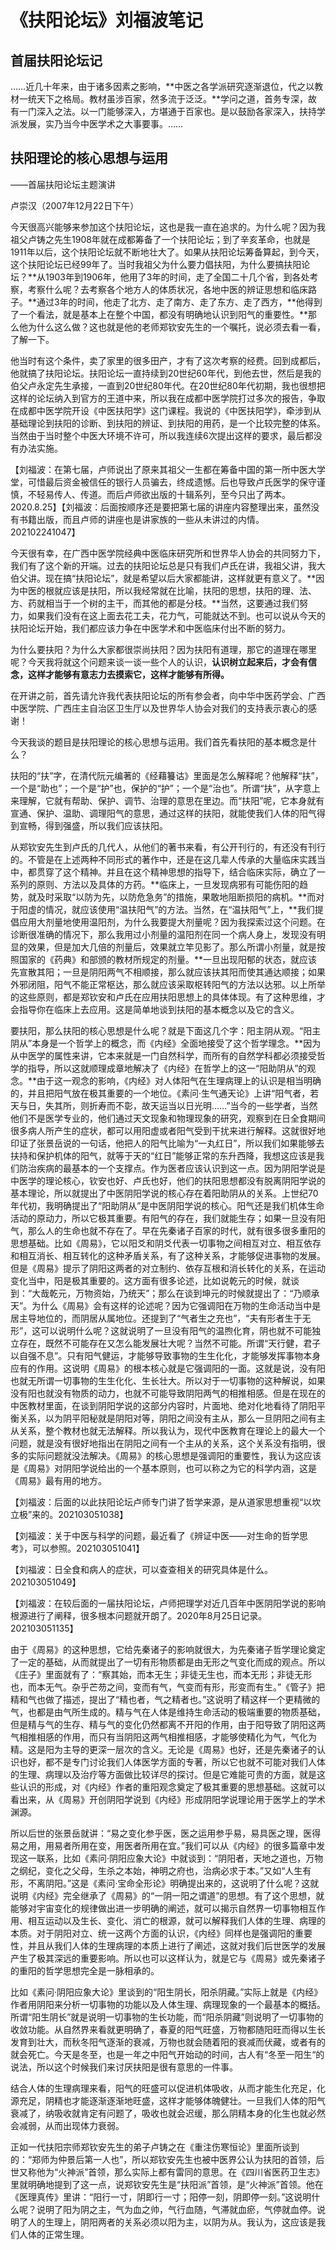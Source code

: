 # 《扶阳论坛》刘福波笔记

## 首届扶阳论坛记

……近几十年来，由于诸多因素之影响，**中医之各学派研究逐渐退位，代之以教材一统天下之格局。教材虽涉百家，然多流于泛泛。**学问之道，首务专深，故有一门深入之法。以一门能够深入，方堪通于百家也。是以鼓励各家深入，扶持学派发展，实乃当今中医学术之大事要事。……

## 扶阳理论的核心思想与运用

——首届扶阳论坛主题演讲

卢崇汉（2007年12月22日下午）



今天很高兴能够来参加这个扶阳论坛，这也是我一直在追求的。为什么呢？因为我祖父卢铸之先生1908年就在成都筹备了一个扶阳论坛；到了辛亥革命，也就是1911年以后，这个扶阳论坛就不断地壮大了。如果从扶阳论坛筹备算起，到今天，这个扶阳论坛已经99年了。当时我祖父为什么要力倡扶阳，为什么要搞扶阳论坛？**从1903年到1906年，他用了3年的时间，走了全国二十几个省，到各处考察，考察什么呢？去考察各个地方人的体质状况，各地中医的辨证思想和临床路子。**通过3年的时间，他走了北方、走了南方、走了东方、走了西方，**他得到了一个看法，就是基本上在整个中国，都没有明确地认识到阳气的重要性。**那么他为什么这么做？这也就是他的老师郑钦安先生的一个嘱托，说必须去看一看，了解一下。

他当时有这个条件，卖了家里的很多田产，才有了这次考察的经费。回到成都后，他就搞了扶阳论坛。扶阳论坛一直持续到20世纪60年代，到他去世，然后是我的伯父卢永定先生承接，一直到20世纪80年代。在20世纪80年代初期，我也很想把这样的论坛纳入到官方的王道中来，所以我在成都中医学院打过多次的报告，争取在成都中医学院开设《中医扶阳学》这门课程。我说的《中医扶阳学》，牵涉到从基础理论到扶阳的诊断、到扶阳的辨证、到扶阳的用药，是一个比较完整的体系。当然由于当时整个中医大环境不许可，所以我连续6次提出这样的要求，最后都没有办法实施。

【刘福波：在第七届，卢师说出了原来其祖父一生都在筹备中国的第一所中医大学堂，可惜最后资金被信任的银行人员骗去，终成遗憾。后也导致卢氏医学的保守谨慎，不轻易传人、传道。而后卢师欲出版的十辑系列，至今只出了两本。2020.8.25】【刘福波：后面按顺序还是要把第七届的讲座内容整理出来，虽然没有书籍出版，而且卢师的讲座也是讲家族的一些从未讲过的内情。202102241047】

今天很有幸，在广西中医学院经典中医临床研究所和世界华人协会的共同努力下，我们有了这个新的开端。过去的扶阳论坛总是只有我们卢氏在讲，我祖父讲，我大伯父讲。现在搞“扶阳论坛”，就是希望以后大家都能讲，这样就更有意义了。**因为中医的根就应该是扶阳，所以我经常就在比喻，扶阳的思想，扶阳的理、法、方、药就相当于一个树的主干，而其他的都是分枝。**当然，这要通过我们努力，如果我们没有在这上面去花工夫，花力气，可能就达不到。也可以说从今天的扶阳论坛开始，我们都应该力争在中医学术和中医临床付出不断的努力。

为什么要扶阳？为什么大家都很崇尚扶阳？因为扶阳有道理，那它的道理在哪里呢？今天我将就这个问题来谈一谈一些个人的认识，**认识树立起来后，才会有信念，这样才能够有意志力去摸索它，这样才能够有所得。**

在开讲之前，首先请允许我代表扶阳论坛的所有参会者，向中华中医药学会、广西中医学院、广西庄主自治区卫生厅以及世界华人协会对我们的支持表示衷心的感谢！

今天我谈的题目是扶阳理论的核心思想与运用。我们首先看扶阳的基本概念是什么？

扶阳的“扶”字，在清代阮元编著的《经藉籑诂》里面是怎么解释呢？他解释“扶”，一个是“助也”；一个是“护”也，保护的“护”；一个是“治也”。所谓“扶”，从字意上来理解，它就有帮助、保护、调节、治理的意思在里边。而“扶阳”呢，它本身就有宣通、保护、温助、调理阳气的意思，通过这样的扶阳，就能使我们人体的阳气得到宣畅，得到强盛，所以我们应该扶阳。

从郑钦安先生到卢氏的几代人，从他们的著书来看，有公开刊行的，有还没有刊行的。不管是在上述两种不同形式的著作中，还是在这几辈人传承的大量临床实践当中，都贯穿了这个精神。并且在这个精神思想的指导下，结合临床实际，确立了一系列的原则、方法以及具体的方药。**临床上，一旦发现病邪有可能伤阳的趋势，就及时采取“以防为先，以防危急务”的措施，果敢地阻断损阳的病机。**而对于阳虚的情况，就应该使用“温扶阳气”的方法。当然，在“温扶阳气”上，**我们提倡应用大剂量地使用温阳剂，为什么我要提大剂量呢？因为我探索过这个问题。在诊断很准确的情况下，那么我用过小剂量的温阳剂在同一个病人身上，发现没有明显的效果，但是加大几倍的剂量后，效果就立竿见影了。那么所谓小剂量，就是按照国家的《药典》和部颁的教材所规定的剂量。**一旦出现阳郁的状态，就应该先宣散其阳；一旦是阴阳两气不相顺接，那么就应该扶其阳而使其通达顺接；如果外邪闭阻，阳气不能正常枢达，那么就应该采取枢转阳气的方法以达邪。以上所举的这些原则，都是郑钦安和卢氏在应用扶阳思想上的具体体现。有了这种思维，才会指导你在临床上去应用。这是简单地谈到扶阳的基本概念以及它的含义。

要扶阳，那么扶阳的核心思想是什么呢？就是下面这几个字：阳主阴从观。“阳主阴从”本身是一个哲学上的概念，而《内经》全面地接受了这个哲学理念。**因为从中医学的属性来讲，它本来就是一门自然科学，而所有的自然学科都必须接受哲学的指导，所以这就顺理成章地解决了《内经》在哲学上的这一“阳助阴从”的观念。**由于这一观念的影响，《内经》对人体阳气在生理病理上的认识是相当明确的，并且把阳气放在极其重要的一个地位。《素问·生气通天论》上讲“阳气者，若天与日，失其所，则折寿而不彰，故天运当以日光明……”当今的一些学者，当然他们不是医学专业的，他们通过天文现象和物理现象的研究，观察到在日全食期间很多病人所产生的症状，都可以用阳虚或者阳气受到干扰来进行解释。这就很好地印证了张景岳说的一句话，他把人的阳气比喻为“一丸红日”，所以我们如果能够去扶持和保护机体的阳气，就等于天的“红日”能够正常的东升西降，我想这应该是我们防治疾病的最基本的一个支撑点。作为医者应该认识到这一点。因为阴阳学说是中医学的理论核心，钦安也好、卢氏也好，他们的扶阳思想都没有脱离阴阳学说的基本理论，所以就提出了中医阴阳学说的核心存在着阳助阴从的关系。上世纪70年代初，我明确提出了“阳助阴从”是中医阴阳学说的核心。阳气还是我们机体生命活动的原动力，所以它极其重要。有阳气的存在，我们就能生存；如果一旦没有阳气，那么人的生命也就不存在了。早在先秦诸子百家的时代，就有很多很多重阳的思想基础。比如《周易》，它以阳爻和阴爻代表一切事物之间相互对立、相互依存和相互消长、相互转化的这种矛盾关系，有了这种关系，才能够促进事物的发展。但是《周易》提示了阴阳这两者的对立制约、依存互根和消长转化的关系，在运动变化当中，阳是极其重要的。这方面有很多论述，比如说乾元的时候，就谈到：“大哉乾元，万物资始，乃统天”；那么在谈到坤元的时候就提出了：“乃顺承天”。为什么《周易》会有这样的论述呢？因为它强调阳在万物的生命活动当中是居主导地位的，而阴居从属地位。还提到了“气者生之充也”，“夫有形者生于无形”，这可以说明什么呢？这就说明了一旦没有阳气的温煦化育，阴也就不可能独立存在，既然不可能存在又怎么能发展壮大呢？当然不可能。所谓“天行健，君子以自强不息”。只有阳气健运，才能够导致事物的生生化化，才能够发挥事物本身应有的作用。这说明《周易》的根本核心就是它强调阳的一面。这就是说，没有阳也就无所谓一切事物的生生化化、生长壮大。所以对于一切事物的这种解说，如果没有阳也就没有物质的动力，也就不可能导致阴阳两气的相推相感。但是在现在的中医教材里面，在谈到阴阳学说的这部分内容时，片面地、绝对化地看待了阴阳平衡关系，以为阴平阳秘就是阴阳对等，阴阳之间没有主从，那么一旦阴阳之间有主从关系，整个教材也就无法解释。所以我认为，现代中医教育在理论上的最大一个问题，就是没有很好地指出在阴阳之间有一个主从的关系，这个关系没有指明，很多的实际问题就没法解决。《周易》的核心思想是强调阳的重要性，我认为这应该是《周易》对阴阳学说给出的一个基本原则，也可以称之为它的科学内涵，这是《周易》最有用的地方。

【刘福波：后面的以此扶阳论坛卢师专门讲了哲学来源，是从道家思想重视“以坎立极”来的。202103051038】

【刘福波：关于中医与科学的问题，最近看了《辨证中医——对生命的哲学思考》，可以参照。202103051041】

【刘福波：日全食和病人的症状，可以查查相关的研究具体是什么。202103051049】

【刘福波：在较后面的一届扶阳论坛，卢师把理学对近几百年中医阴阳学说的影响根源进行了阐释，很多根本问题就开朗了。2020年8月25日记录。202103051135】

由于《周易》的这种思想，它给先秦诸子的影响就很大，为先秦诸子哲学理论奠定了一定的基础，从而就提出了一切有形物质都是由无形之气变化而成的观点。所以《庄子》里面就有了：“察其始，而本无生；非徒无生也，而本无形；非徒无形也，而本无气。杂乎芒芴之间，变而有气，气变而有形，形变而有生。”《管子》把精和气也做了描述，提出了“精也者，气之精者也。”这说明了精这样一个更精微的气，也都是由气所生成的。精与气在人体是维持生命活动的极端重要的物质基础，但是精与气的生存、精与气的变化仍然都离不开阳的作用，由于阳导致了阴阳这两气相推相感的作用，而只有当阴阳这两气相推相感，才能够使精化为气，气化为精。这是阳为主导的更深一层次的含义。无论是《周易》也好，还是先秦诸子的认识也好，都不是专门讨论我们人体医学方面的专著，所以它也就不可能对我们人体的生理、病理以及治疗等方面做比较详尽的探讨。但是它难能可贵的方面，就是这些认识的形成，对《内经》作者的重阳观念奠定了极其重要的思想基础。这就可以看出来，从《周易》开创阴阳学说到《内经》形成阴阳学说理论用于医学上的学术渊源。

所以后世的张景岳就讲：“易之变化参乎医，医之运用参乎易，易具医之理，医得易之用，用易者所用在变，用医者所用在宜。”我们可以从《内经》的很多篇章中发现这一联系，比如《素问·阴阳应象大论》中就谈到：“阴阳者，天地之道也，万物之纲纪，变化之父母，生杀之本始，神明之府也，治病必求于本。”又如“人生有形，不离阴阳。”这是《素问·宝命全形论》明确提出来的，这说明了什么呢？这就说明《内经》完全继承了《周易》的“一阴一阳之谓道”的思想。有了这个思想，就能够对宇宙变化的规律做出进一步明确的阐述，就可以揭示自然界一切事物相互作用、相互运动以及生长、变化、消亡的根源，就可以解释我们人体的生理、病理的本质。对于阴阳对立、统一这两个方面的认识，《内经》同样也是强调阳的重要性，并且从我们人体的生理病理的本质上进行了阐述，这就对我们后世医学的发展产生了极其深远的重要影响。所以也可以这样认为，就是它与《周易》或先秦诸子的重阳的哲学思想完全是一脉相承的。

比如《素问·阴阳应象大论》里谈到的“阳生阴长，阳杀阴藏。”实际上就是《内经》作者用阴阳来分析一切事物的功能以及人体生理、病理现象的一个最基本的概括。所谓“阳生阴长”就是说明一切事物的生长功能，而“阳杀阴藏”则说明了一切事物的收敛功能。从自然界来看就更明确了，春夏的阳气旺盛，万物都随阳旺而得以生长发育到壮大，而秋冬阳气逐渐的衰减，万物也就会随着阳的衰减而伏藏，或者有的就会死亡。今天是冬至，也是一年之中阳气开始动的时间，古人有“冬至一阳生“的说法，所以这个时候我们来讨厌扶阳是很有意思的一件事。

结合人体的生理病理来看，阳气的旺盛可以促进机体吸收，从而才能生化充足，化源充足，阴精也才能逐渐逐渐地旺盛，这样才能够体魄健壮。一旦我们人体的阳气衰减了，纳吸收就肯定有问题了，吸收也就会迟缓，那么阴精本身的化生也就必然会减弱，从而出现体力衰弱。

正如一代扶阳宗师郑钦安先生的弟子卢铸之在《重注伤寒恒论》里面所谈到的：“郑师为仲景后第一人也”，所以郑钦安先生也被中医界公认为扶阳的首领，后世又称他为“火神派”首领，那么实际上都有雷同的意思。在《四川省医药卫生志》里就明确地提到了这一点，说郑钦安先生是“扶阳派”首领，是“火神派”首领。他在《医理真传》里讲：“阳行一寸，阴即行一寸；阳停一刻，阴即停一刻。”这说明什么呢？说明了阳为阴之主，气为血之帅，气行血随，气滞就血瘀，气停就血停。说明了人的生理上，阴阳两者的关系必须以阳为主，以阴为从。我认为，这应该是我们人体的正常生理。



